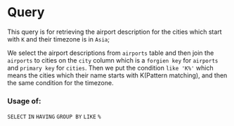 # Query
This query is for retrieving the airport description for the cities which start with `K` and their timezone is in `Asia`;

We select the airport descriptions from `airports` table and then join the `airports` to cities on the `city` column which is a `forgien key` for `airports` and `primary key` for `cities`.
Then we put the condition `like 'K%'` which means the cities which their name starts with K(Pattern matching), and then the same condition for the timezone.

### Usage of:
`SELECT`
`IN`
`HAVING`
`GROUP BY`
`LIKE`
`%`
